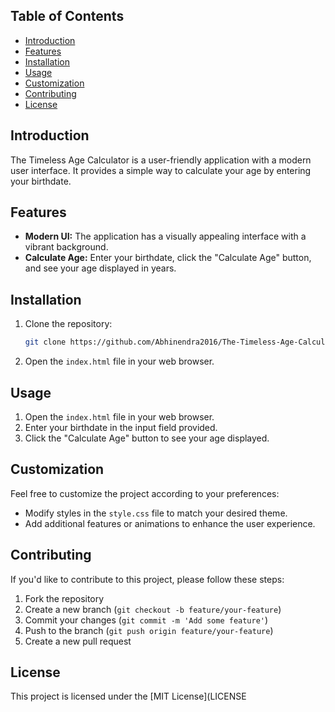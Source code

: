 
## Table of Contents

- [Introduction](#introduction)
- [Features](#features)
- [Installation](#installation)
- [Usage](#usage)
- [Customization](#customization)
- [Contributing](#contributing)
- [License](#license)

## Introduction

The Timeless Age Calculator is a user-friendly application with a modern user interface. It provides a simple way to calculate your age by entering your birthdate.

## Features

- **Modern UI:** The application has a visually appealing interface with a vibrant background.
- **Calculate Age:** Enter your birthdate, click the "Calculate Age" button, and see your age displayed in years.

## Installation

1. Clone the repository:

    ```bash
    git clone https://github.com/Abhinendra2016/The-Timeless-Age-Calculator.git
    ```

2. Open the `index.html` file in your web browser.

## Usage

1. Open the `index.html` file in your web browser.
2. Enter your birthdate in the input field provided.
3. Click the "Calculate Age" button to see your age displayed.

## Customization

Feel free to customize the project according to your preferences:

- Modify styles in the `style.css` file to match your desired theme.
- Add additional features or animations to enhance the user experience.

## Contributing

If you'd like to contribute to this project, please follow these steps:

1. Fork the repository
2. Create a new branch (`git checkout -b feature/your-feature`)
3. Commit your changes (`git commit -m 'Add some feature'`)
4. Push to the branch (`git push origin feature/your-feature`)
5. Create a new pull request

## License

This project is licensed under the [MIT License](LICENSE
